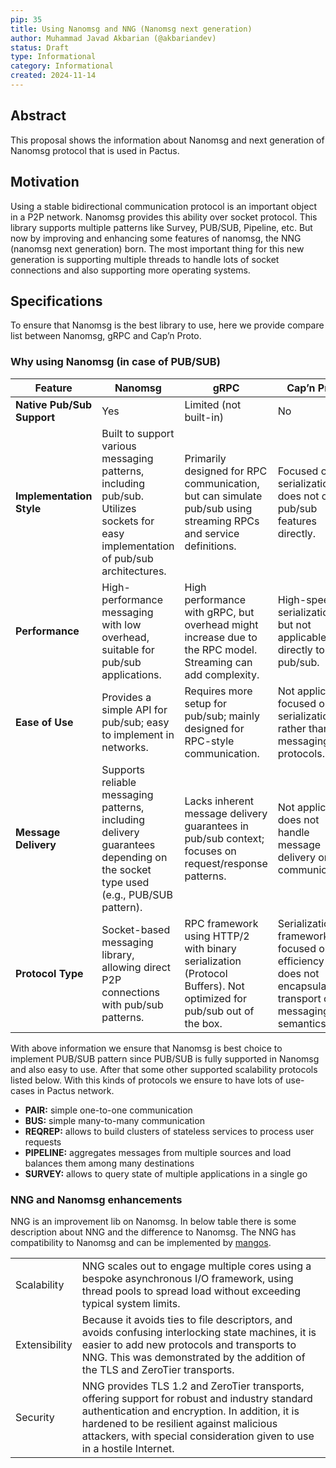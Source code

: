```yaml
---
pip: 35
title: Using Nanomsg and NNG (Nanomsg next generation)
author: Muhammad Javad Akbarian (@akbariandev)
status: Draft
type: Informational
category: Informational
created: 2024-11-14
---
```


## Abstract

This proposal shows the information about Nanomsg and next generation of Nanomsg protocol that is used in Pactus.

## Motivation

Using a stable bidirectional communication protocol is an important object in a P2P network. Nanomsg provides this ability over socket protocol. This library supports multiple patterns like Survey, PUB/SUB, Pipeline, etc. But now by improving and enhancing some features of nanomsg, the NNG (nanomsg next generation) born.
The most important thing for this new generation is supporting multiple threads to handle lots of socket connections and also supporting more operating systems.

## Specifications
To ensure that Nanomsg is the best library to use, here we provide compare list between Nanomsg, gRPC and Cap’n Proto.
### Why using Nanomsg (in case of PUB/SUB)

| Feature                    | **Nanomsg**                       | **gRPC**                          | **Cap’n Proto**                   |
|----------------------------|-----------------------------------|-----------------------------------|-----------------------------------|
| **Native Pub/Sub Support** | Yes                               | Limited (not built-in)            | No                                |
| **Implementation Style**   | Built to support various messaging patterns, including pub/sub. Utilizes sockets for easy implementation of pub/sub architectures. | Primarily designed for RPC communication, but can simulate pub/sub using streaming RPCs and service definitions. | Focused on serialization; does not offer pub/sub features directly. |
| **Performance**            | High-performance messaging with low overhead, suitable for pub/sub applications. | High performance with gRPC, but overhead might increase due to the RPC model. Streaming can add complexity. | High-speed serialization, but not applicable directly to pub/sub. |
| **Ease of Use**            | Provides a simple API for pub/sub; easy to implement in networks. | Requires more setup for pub/sub; mainly designed for RPC-style communication. | Not applicable; focused on serialization rather than messaging protocols. |
| **Message Delivery**       | Supports reliable messaging patterns, including delivery guarantees depending on the socket type used (e.g., PUB/SUB pattern). | Lacks inherent message delivery guarantees in pub/sub context; focuses on request/response patterns. | Not applicable; does not handle message delivery or communication. |
| **Protocol Type**          | Socket-based messaging library, allowing direct P2P connections with pub/sub patterns. | RPC framework using HTTP/2 with binary serialization (Protocol Buffers). Not optimized for pub/sub out of the box. | Serialization framework focused on efficiency but does not encapsulate transport or messaging semantics. |

With above information we ensure that Nanomsg is best choice to implement PUB/SUB pattern since PUB/SUB is fully supported in Nanomsg and also easy to use. After that some other supported scalability protocols listed below. With this kinds of protocols we ensure to have lots of use-cases in Pactus network.

* **PAIR:** simple one-to-one communication
* **BUS:** simple many-to-many communication
* **REQREP:** allows to build clusters of stateless services to process user requests
* **PIPELINE:** aggregates messages from multiple sources and load balances them among many destinations
* **SURVEY:** allows to query state of multiple applications in a single go


### NNG and Nanomsg enhancements
NNG is an improvement lib on Nanomsg. In below table there is some description about NNG and the difference to Nanomsg. The NNG has compatibility to Nanomsg and can be implemented by [mangos](https://github.com/nanomsg/mangos).

|  |  |
|----------|--------------------------------------------------------------------------------------------------------------------------------------------------------------------------------------------------------------------------------|
| Scalability   | NNG scales out to engage multiple cores using a bespoke asynchronous I/O framework, using thread pools to spread load without exceeding typical system limits.                                                                 |
| Extensibility | Because it avoids ties to file descriptors, and avoids confusing interlocking state machines, it is easier to add new protocols and transports to NNG.  This was demonstrated by the addition of the TLS and ZeroTier transports. |
| Security     | NNG provides TLS 1.2 and ZeroTier transports, offering support for robust and industry standard authentication and encryption. In addition, it is hardened to be resilient against malicious attackers, with special consideration given to use in a hostile Internet.|

